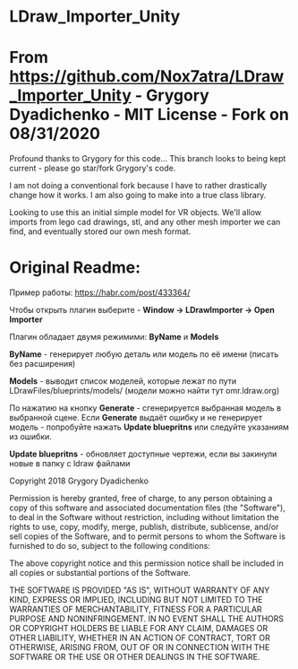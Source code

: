 # LDraw_Importer_Unity

# From https://github.com/Nox7atra/LDraw_Importer_Unity - Grygory Dyadichenko - MIT License - Fork on 08/31/2020

Profound thanks to Grygory for this code...  This branch looks to being kept current - please go star/fork Grygory's code.

I am not doing a conventional fork because I have to rather drastically change how it works.   I am also going to make into a true class library.

Looking to use this an initial simple model for VR objects.   We'll allow imports from lego cad drawings, stl, and any other mesh importer we can find, and eventually stored our own mesh format.   


# Original Readme:

Пример работы: https://habr.com/post/433364/

Чтобы открыть плагин выберите - **Window -> LDrawImporter -> Open Importer**

Плагин обладает двумя режимими: **ByName** и **Models**

**ByName** - генерирует любую деталь или модель по её имени (писать без расширения)

**Models** - выводит список моделей, которые лежат по пути LDrawFiles/blueprints/models/ (модели можно найти тут omr.ldraw.org)

По нажатию на кнопку **Generate** - сгенерируется выбранная модель в выбранной сцене.
Если **Generate** выдаёт ошибку и не генерирует модель - попробуйте нажать **Update bluepritns** или следуйте указаниям из ошибки.

**Update bluepritns** - обновляет доступные чертежи, если вы закинули новые в папку с ldraw файлами

Copyright 2018 Grygory Dyadichenko

Permission is hereby granted, free of charge, to any person obtaining a copy of this software and associated documentation files (the "Software"), to deal in the Software without restriction, including without limitation the rights to use, copy, modify, merge, publish, distribute, sublicense, and/or sell copies of the Software, and to permit persons to whom the Software is furnished to do so, subject to the following conditions:

The above copyright notice and this permission notice shall be included in all copies or substantial portions of the Software.

THE SOFTWARE IS PROVIDED "AS IS", WITHOUT WARRANTY OF ANY KIND, EXPRESS OR IMPLIED, INCLUDING BUT NOT LIMITED TO THE WARRANTIES OF MERCHANTABILITY, FITNESS FOR A PARTICULAR PURPOSE AND NONINFRINGEMENT. IN NO EVENT SHALL THE AUTHORS OR COPYRIGHT HOLDERS BE LIABLE FOR ANY CLAIM, DAMAGES OR OTHER LIABILITY, WHETHER IN AN ACTION OF CONTRACT, TORT OR OTHERWISE, ARISING FROM, OUT OF OR IN CONNECTION WITH THE SOFTWARE OR THE USE OR OTHER DEALINGS IN THE SOFTWARE.

